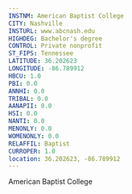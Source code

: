 ```yaml
---
INSTNM: American Baptist College
CITY: Nashville
INSTURL: www.abcnash.edu
HIGHDEG: Bachelor's degree
CONTROL: Private nonprofit
ST_FIPS: Tennessee
LATITUDE: 36.202623
LONGITUDE: -86.789912
HBCU: 1.0
PBI: 0.0
ANNHI: 0.0
TRIBAL: 0.0
AANAPII: 0.0
HSI: 0.0
NANTI: 0.0
MENONLY: 0.0
WOMENONLY: 0.0
RELAFFIL: Baptist
CURROPER: 1.0
location: 36.202623, -86.789912
---
```

American Baptist College